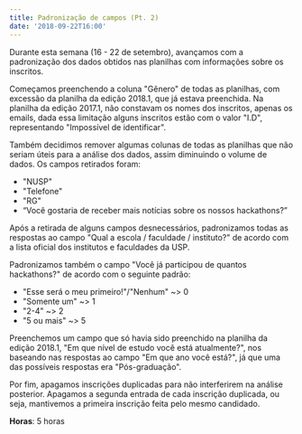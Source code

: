 ```yaml
---
title: Padronização de campos (Pt. 2)
date: '2018-09-22T16:00'
---
```


Durante esta semana (16 - 22 de setembro), avançamos com a padronização dos dados obtidos nas planilhas com informações sobre os inscritos.

Começamos preenchendo a coluna "Gênero" de todas as planilhas, com excessão da planilha da edição 2018.1, que já estava preenchida. Na planilha da edição 2017.1, não constavam os nomes dos inscritos, apenas os emails, dada essa limitação alguns inscritos estão com o valor "I.D", representando "Impossível de identificar".

Também decidimos remover algumas colunas de todas as planilhas que não seriam úteis para a análise dos dados, assim diminuindo o volume de dados. Os campos retirados foram:

- "NUSP"
- "Telefone"
- "RG"
- “Você gostaria de receber mais notícias sobre os nossos hackathons?”

Após a retirada de alguns campos desnecessários, padronizamos todas as respostas ao campo "Qual a escola / faculdade /
instituto?" de acordo com a lista oficial dos institutos e faculdades da USP.

Padronizamos também o campo "Você já participou de quantos hackathons?" de acordo com o seguinte padrão:

- "Esse será o meu primeiro!"/"Nenhum" ~> 0
- "Somente um" ~> 1
- "2-4" ~> 2
- "5 ou mais" ~> 5

Preenchemos um campo que só havia sido preenchido na planilha da edição 2018.1, "Em que nível de estudo você está atualmente?", nos baseando nas respostas ao campo "Em que ano você está?", já que uma das possíveis respostas era "Pós-graduação".

Por fim, apagamos inscrições duplicadas para não interferirem na análise posterior. Apagamos a segunda entrada de cada inscrição duplicada, ou seja, mantivemos a primeira inscrição feita pelo mesmo candidado.

**Horas**: 5 horas

